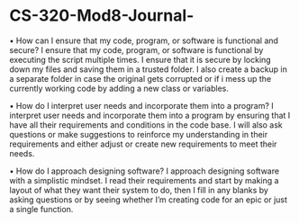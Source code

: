 # CS-320-Mod8-Journal-

•	How can I ensure that my code, program, or software is functional and secure?
I ensure that my code, program, or software is functional by executing the script multiple times. I ensure that it is secure by locking down my files and saving them in a trusted folder. I also create a backup in a separate folder in case the original gets corrupted or if i mess up the currently working code by adding a new class or variables.


•	How do I interpret user needs and incorporate them into a program?
I interpret user needs and incorporate them into a program by ensuring that I have all their requirements and conditions in the code base. I will also ask questions or make suggestions to reinforce my understanding in their requirements and either adjust or create new requirements to meet their needs. 


•	How do I approach designing software?
I approach designing software with a simplistic mindset. I read their requirements and start by making a layout of what they want their system to do, then I fill in any blanks by asking questions or by seeing whether I’m creating code for an epic or just a single function. 

